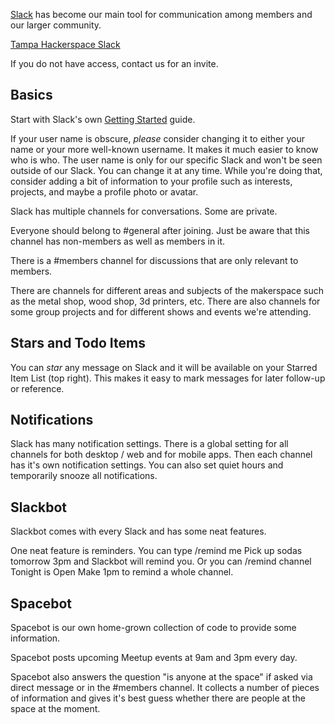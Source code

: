 [Slack](https://slack.com/) has become our main tool for communication
among members and our larger community.

[Tampa Hackerspace Slack](http://tampahackerspace.slack.com)

If you do not have access, contact us for an invite.

## Basics

Start with Slack's own [Getting
Started](https://tampahackerspace.slack.com/getting-started) guide.

If your user name is obscure, *please* consider changing it to either
your name or your more well-known username. It makes it much easier to
know who is who. The user name is only for our specific Slack and won't
be seen outside of our Slack. You can change it at any time. While
you're doing that, consider adding a bit of information to your profile
such as interests, projects, and maybe a profile photo or avatar.

Slack has multiple channels for conversations. Some are private.

Everyone should belong to \#general after joining. Just be aware that
this channel has non-members as well as members in it.

There is a \#members channel for discussions that are only relevant to
members.

There are channels for different areas and subjects of the makerspace
such as the metal shop, wood shop, 3d printers, etc. There are also
channels for some group projects and for different shows and events
we're attending.

## Stars and Todo Items

You can *star* any message on Slack and it will be available on your
Starred Item List (top right). This makes it easy to mark messages for
later follow-up or reference.

## Notifications

Slack has many notification settings. There is a global setting for all
channels for both desktop / web and for mobile apps. Then each channel
has it's own notification settings. You can also set quiet hours and
temporarily snooze all notifications.

## Slackbot

Slackbot comes with every Slack and has some neat features.

One neat feature is reminders. You can type /remind me Pick up sodas
tomorrow 3pm and Slackbot will remind you. Or you can /remind channel
Tonight is Open Make 1pm to remind a whole channel.

## Spacebot

Spacebot is our own home-grown collection of code to provide some
information.

Spacebot posts upcoming Meetup events at 9am and 3pm every day.

Spacebot also answers the question "is anyone at the space" if asked via
direct message or in the \#members channel. It collects a number of
pieces of information and gives it's best guess whether there are people
at the space at the moment.
